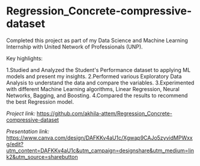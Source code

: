 # Regression_Concrete-compressive-dataset

Completed this project as part of my Data Science and Machine Learning Internship with United Network of Professionals (UNP). 

Key highlights:

1.Studied and Analyzed the Student's Performance dataset to applying ML models and present my insights. 
2.Performed various Exploratory Data Analysis to understand the data and compare the variables.
3.Experimented with different Machine Learning algorithms, Linear Regression, Neural Networks, Bagging, and Boosting.
4.Compared the results to recommend the best Regression model.


*Project link:*
      https://github.com/akhila-attem/Regression_Concrete-compressive-dataset
      
      
*Presentation link:*
       https://www.canva.com/design/DAFKKv4aU1c/Xgwap9CAJo5zyvidMPWxxg/edit?utm_content=DAFKKv4aU1c&utm_campaign=designshare&utm_medium=link2&utm_source=sharebutton
